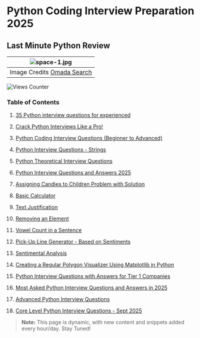 # Python Coding Interview Preparation 2025
## Last Minute Python Review
| ![space-1.jpg](https://www.omadasearch.com/wp-content/uploads/2020/03/Interview.png) | 
|:--:| 
| Image Credits [Omada Search](https://www.google.com/url?sa=i&url=https%3A%2F%2Fwww.omadasearch.com%2F2020%2F03%2F7-interview-questions-to-help-determine-the-best-candidate%2F&psig=AOvVaw3IMwK6o41H_A9XbVmeV72D&ust=1649477361590000&source=images&cd=vfe&ved=0CAsQjhxqFwoTCIDshZfMg_cCFQAAAAAdAAAAABAX) |

![Views Counter](https://views-counter.vercel.app/badge?pageId=Tanu-N-Prabhu%2FViews-Counter)

### Table of Contents

1. [35 Python interview questions for experienced](https://github.com/Tanu-N-Prabhu/Python/blob/master/Python%20Coding%20Interview%20Prep/35%20Python%20interview%20questions%20for%20experienced.md)

2. [Crack Python Interviews Like a Pro!](https://github.com/Tanu-N-Prabhu/Python/blob/master/Python%20Coding%20Interview%20Prep/Crack%20Python%20Interviews%20Like%20a%20Pro!.md)

3. [Python Coding Interview Questions (Beginner to Advanced)](https://github.com/Tanu-N-Prabhu/Python/blob/master/Python%20Coding%20Interview%20Prep/Python%20Coding%20Interview%20Questions%20(Beginner%20to%20Advanced).md)

4. [Python Interview Questions - Strings](https://github.com/Tanu-N-Prabhu/Python/blob/master/Python%20Coding%20Interview%20Prep/Python_Interview_Questions_and_Answers_Strings.md)

5. [Python Theoretical Interview Questions](https://github.com/Tanu-N-Prabhu/Python/blob/master/Python%20Coding%20Interview%20Prep/Python_Theoritical_Interview_Questions.md)


6. [Python Interview Questions and Answers 2025 ](https://github.com/Tanu-N-Prabhu/Python/blob/master/Python%20Coding%20Interview%20Prep/Python_Interview_Questions_and_Answers.md)

7. [Assigning Candies to Children Problem with Solution](https://github.com/Tanu-N-Prabhu/Python/blob/master/Python%20Coding%20Interview%20Prep/Children_with_candy.ipynb)

8. [Basic Calculator](https://github.com/Tanu-N-Prabhu/Python/blob/master/Python%20Coding%20Interview%20Prep/Basic_calculator.ipynb)

9. [Text Justification](https://github.com/Tanu-N-Prabhu/Python/blob/master/Python%20Coding%20Interview%20Prep/Text_Justification.ipynb)

10. [Removing an Element](https://github.com/Tanu-N-Prabhu/Python/blob/master/Python%20Coding%20Interview%20Prep/Remove_Element.ipynb)

11. [Vowel Count in a Sentence](https://github.com/Tanu-N-Prabhu/Python/blob/master/Python%20Coding%20Interview%20Prep/Vowel_Count.ipynb)

12. [Pick-Up Line Generator - Based on Sentiments](https://github.com/Tanu-N-Prabhu/Python/blob/master/Python%20Coding%20Interview%20Prep/pick_up_line_generator_sentiments.ipynb)

13. [Sentimental Analysis](https://github.com/Tanu-N-Prabhu/Python/blob/master/Python%20Coding%20Interview%20Prep/Sentimental_Analysis.ipynb)

14. [Creating a Regular Polygon Visualizer Using Matplotlib in Python](https://github.com/Tanu-N-Prabhu/Python/blob/master/Python%20Coding%20Interview%20Prep/Draw_polygon.ipynb)

15. [Python Interview Questions with Answers for Tier 1 Companies](https://github.com/Tanu-N-Prabhu/Python/blob/master/Python%20Coding%20Interview%20Prep/Python_Interview_Questions_Tier1.md)

16. [Most Asked Python Interview Questions and Answers in 2025](https://github.com/Tanu-N-Prabhu/Python/blob/master/Python%20Coding%20Interview%20Prep/Python_Interview_Questions.md)

17. [Advanced Python Interview Questions](https://github.com/Tanu-N-Prabhu/Python/blob/master/Python%20Coding%20Interview%20Prep/Advanced_Python_Interview_Questions.md)

18. [Core Level Python Interview Questions - Sept 2025](https://github.com/Tanu-N-Prabhu/Python/blob/master/Python%20Coding%20Interview%20Prep/python_advanced_interview_questions_sept21.md)


> **Note:** This page is dynamic, with new content and snippets added every hour/day. Stay Tuned!
